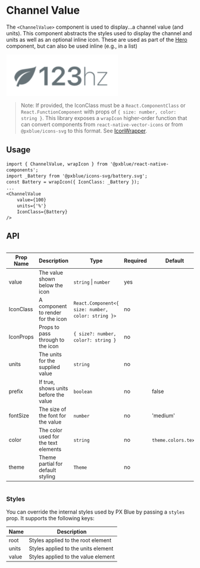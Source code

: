 # Channel Value

The `<ChannelValue>` component is used to display...a channel value (and units). This component abstracts the styles used to display the channel and units as well as an optional inline icon. These are used as part of the [Hero](./Hero.md) component, but can also be used inline (e.g., in a list)

<img width="300" alt="Channel Value component" src="./images/channelValue.png">

> Note: If provided, the IconClass must be a `React.ComponentClass` or `React.FunctionComponent` with props of `{ size: number, color: string }`. This library exposes a `wrapIcon` higher-order function that can convert components from `react-native-vector-icons` or from `@pxblue/icons-svg` to this format. See [IconWrapper](./IconWrapper.md).

## Usage

```tsx
import { ChannelValue, wrapIcon } from '@pxblue/react-native-components';
import _Battery from '@pxblue/icons-svg/battery.svg';
const Battery = wrapIcon({ IconClass: _Battery });
...
<ChannelValue
    value={100}
    units={'%'}
    IconClass={Battery}
/>
```

## API

<div style="overflow: auto">

| Prop Name | Description                           | Type                                                 | Required | Default             |
| --------- | ------------------------------------- | ---------------------------------------------------- | -------- | ------------------- |
| value     | The value shown below the icon        | `string` \| `number`                                 | yes      |                     |
| IconClass | A component to render for the icon    | `React.Component<{ size: number, color: string }>`   | no       |                     |
| IconProps | Props to pass through to the icon     | `{ size?: number, color?: string }`                  | no       |                     |
| units     | The units for the supplied value      | `string`                                             | no       |                     |
| prefix    | If true, shows units before the value | `boolean`                                            | no       | false               |
| fontSize  | The size of the font for the value    | `number`                                             | no       | 'medium'            |
| color     | The color used for the text elements  | `string`                                             | no       | `theme.colors.text` |
| theme     | Theme partial for default styling     | `Theme`                                              | no       |                     |

</div>

### Styles

You can override the internal styles used by PX Blue by passing a `styles` prop. It supports the following keys:

| Name  | Description                         |
| ----- | ----------------------------------- |
| root  | Styles applied to the root element  |
| units | Styles applied to the units element |
| value | Styles applied to the value element |